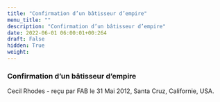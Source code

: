 ```yaml
---
title: "Confirmation d’un bâtisseur d’empire"
menu_title: ""
description: "Confirmation d’un bâtisseur d’empire"
date: 2022-06-01 06:00:01+00:264
draft: False
hidden: True
weight:
---
```

### Confirmation d’un bâtisseur d’empire

Cecil Rhodes - reçu par FAB le 31 Mai 2012, Santa Cruz, Californie, USA.



